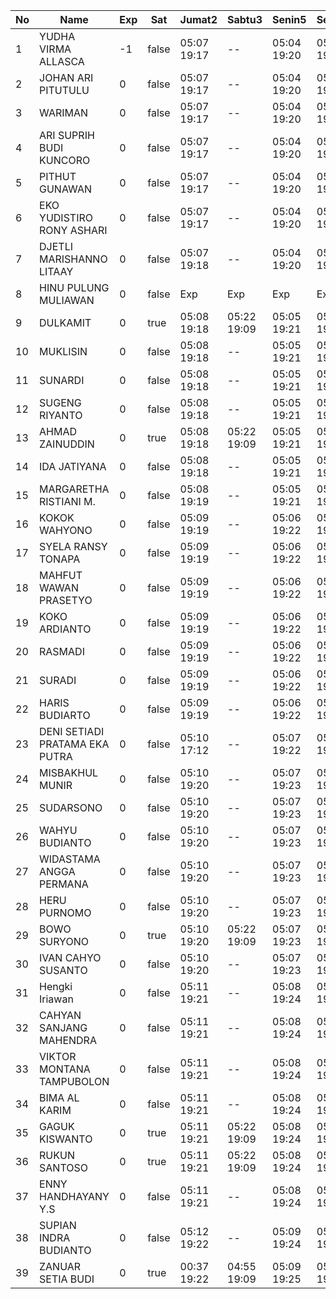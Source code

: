 | No | Name | Exp | Sat | Jumat2 | Sabtu3 | Senin5 | Selasa6 | Rabu7 | Kamis8 |
|-----|-----|-----|-----|-----|-----|-----|-----|-----|-----|
| 1 | YUDHA VIRMA ALLASCA | -1 | false | 05:07 19:17 | -- | 05:04 19:20 | 05:24 19:15 | 05:12 19:29 | 05:08 19:22 |
| 2 | JOHAN ARI PITUTULU | 0 | false | 05:07 19:17 | -- | 05:04 19:20 | 05:24 19:15 | 05:12 19:29 | 05:08 19:22 |
| 3 | WARIMAN | 0 | false | 05:07 19:17 | -- | 05:04 19:20 | 05:24 19:15 | 05:12 19:29 | 05:08 19:22 |
| 4 | ARI SUPRIH BUDI KUNCORO | 0 | false | 05:07 19:17 | -- | 05:04 19:20 | 05:24 19:15 | 05:12 19:29 | 05:08 19:22 |
| 5 | PITHUT GUNAWAN | 0 | false | 05:07 19:17 | -- | 05:04 19:20 | 05:24 19:15 | 05:12 19:29 | 05:08 19:22 |
| 6 | EKO YUDISTIRO RONY ASHARI | 0 | false | 05:07 19:17 | -- | 05:04 19:20 | 05:24 19:15 | 05:12 19:29 | 05:08 19:22 |
| 7 | DJETLI MARISHANNO LITAAY | 0 | false | 05:07 19:18 | -- | 05:04 19:20 | 05:24 19:16 | 05:12 19:29 | 05:08 19:22 |
| 8 | HINU PULUNG MULIAWAN | 0 | false | Exp | Exp | Exp | Exp | Exp | Exp |
| 9 | DULKAMIT | 0 | true | 05:08 19:18 | 05:22 19:09 | 05:05 19:21 | 05:25 19:16 | 05:13 19:30 | 05:09 19:23 |
| 10 | MUKLISIN | 0 | false | 05:08 19:18 | -- | 05:05 19:21 | 05:25 19:16 | 05:13 19:30 | 05:09 19:23 |
| 11 | SUNARDI | 0 | false | 05:08 19:18 | -- | 05:05 19:21 | 05:25 19:16 | 05:13 19:30 | 05:09 19:23 |
| 12 | SUGENG RIYANTO | 0 | false | 05:08 19:18 | -- | 05:05 19:21 | 05:25 19:16 | 05:13 19:30 | 05:09 19:23 |
| 13 | AHMAD ZAINUDDIN | 0 | true | 05:08 19:18 | 05:22 19:09 | 05:05 19:21 | 05:25 19:17 | 05:13 19:30 | 05:09 19:23 |
| 14 | IDA JATIYANA | 0 | false | 05:08 19:18 | -- | 05:05 19:21 | 05:25 19:17 | 05:13 19:30 | 05:09 19:23 |
| 15 | MARGARETHA RISTIANI M. | 0 | false | 05:08 19:19 | -- | 05:05 19:21 | 05:25 19:17 | 05:13 19:30 | 05:09 19:23 |
| 16 | KOKOK WAHYONO | 0 | false | 05:09 19:19 | -- | 05:06 19:22 | 05:25 19:17 | 05:14 19:31 | 05:10 19:24 |
| 17 | SYELA RANSY TONAPA | 0 | false | 05:09 19:19 | -- | 05:06 19:22 | 05:26 19:17 | 05:14 19:31 | 05:10 19:24 |
| 18 | MAHFUT WAWAN PRASETYO | 0 | false | 05:09 19:19 | -- | 05:06 19:22 | 05:26 19:17 | 05:14 19:31 | 05:10 19:24 |
| 19 | KOKO ARDIANTO | 0 | false | 05:09 19:19 | -- | 05:06 19:22 | 05:26 19:18 | 05:14 19:31 | 05:10 19:24 |
| 20 | RASMADI | 0 | false | 05:09 19:19 | -- | 05:06 19:22 | 05:26 19:18 | 05:14 19:31 | 05:10 19:24 |
| 21 | SURADI | 0 | false | 05:09 19:19 | -- | 05:06 19:22 | 05:26 19:18 | 05:14 19:31 | 05:10 19:24 |
| 22 | HARIS BUDIARTO | 0 | false | 05:09 19:19 | -- | 05:06 19:22 | 05:26 19:18 | 05:14 19:31 | 05:10 19:24 |
| 23 | DENI SETIADI PRATAMA EKA PUTRA | 0 | false | 05:10 17:12 | -- | 05:07 19:22 | 05:26 19:18 | 05:15 19:32 | 05:11 19:25 |
| 24 | MISBAKHUL MUNIR | 0 | false | 05:10 19:20 | -- | 05:07 19:23 | 05:27 19:18 | 05:15 19:32 | 05:11 19:25 |
| 25 | SUDARSONO | 0 | false | 05:10 19:20 | -- | 05:07 19:23 | 05:27 19:19 | 05:15 19:32 | 05:11 19:25 |
| 26 | WAHYU BUDIANTO | 0 | false | 05:10 19:20 | -- | 05:07 19:23 | 05:27 19:19 | 05:15 19:32 | 05:11 19:25 |
| 27 | WIDASTAMA ANGGA PERMANA | 0 | false | 05:10 19:20 | -- | 05:07 19:23 | 05:27 19:19 | 05:15 19:32 | 05:11 19:25 |
| 28 | HERU PURNOMO | 0 | false | 05:10 19:20 | -- | 05:07 19:23 | 05:27 19:19 | 05:15 19:32 | 05:11 19:25 |
| 29 | BOWO SURYONO | 0 | true | 05:10 19:20 | 05:22 19:09 | 05:07 19:23 | 05:27 19:19 | 05:15 19:32 | 05:11 19:26 |
| 30 | IVAN CAHYO SUSANTO | 0 | false | 05:10 19:20 | -- | 05:07 19:23 | 05:27 19:19 | 05:16 19:33 | 05:12 19:26 |
| 31 | Hengki Iriawan | 0 | false | 05:11 19:21 | -- | 05:08 19:24 | 05:27 19:20 | 05:16 19:33 | 05:12 19:26 |
| 32 | CAHYAN SANJANG MAHENDRA | 0 | false | 05:11 19:21 | -- | 05:08 19:24 | 05:28 19:20 | 05:16 19:33 | 05:12 19:26 |
| 33 | VIKTOR MONTANA TAMPUBOLON | 0 | false | 05:11 19:21 | -- | 05:08 19:24 | 05:28 19:20 | 05:16 19:33 | 05:12 19:26 |
| 34 | BIMA AL KARIM | 0 | false | 05:11 19:21 | -- | 05:08 19:24 | 05:28 19:20 | 05:16 19:33 | 05:12 19:26 |
| 35 | GAGUK KISWANTO | 0 | true | 05:11 19:21 | 05:22 19:09 | 05:08 19:24 | 05:28 19:20 | 05:16 19:33 | 05:12 19:26 |
| 36 | RUKUN SANTOSO | 0 | true | 05:11 19:21 | 05:22 19:09 | 05:08 19:24 | 05:28 19:21 | 05:16 19:33 | 05:12 19:27 |
| 37 | ENNY HANDHAYANY Y.S | 0 | false | 05:11 19:21 | -- | 05:08 19:24 | 05:28 19:21 | 05:17 19:34 | 05:12 19:27 |
| 38 | SUPIAN INDRA BUDIANTO | 0 | false | 05:12 19:22 | -- | 05:09 19:24 | 05:28 19:21 | 05:17 19:34 | 05:13 19:27 |
| 39 | ZANUAR SETIA BUDI | 0 | true | 00:37 19:22 | 04:55 19:09 | 05:09 19:25 | 05:29 19:21 | 05:17 19:34 | 05:13 19:27 |
